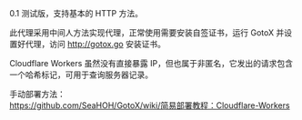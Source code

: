 0.1 测试版，支持基本的 HTTP 方法。

此代理采用中间人方法实现代理，正常使用需要安装自签证书，运行 GotoX 并设置好代理，访问 http://gotox.go 安装证书。

Cloudflare Workers 虽然没有直接暴露 IP，但也属于非匿名，它发出的请求包含一个哈希标记，可用于查询服务器记录。

手动部署方法：  
https://github.com/SeaHOH/GotoX/wiki/简易部署教程：Cloudflare-Workers
